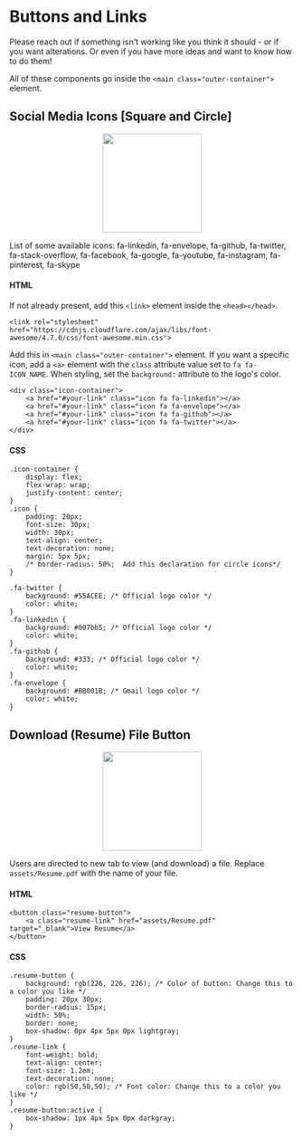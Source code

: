 # Buttons and Links

Please reach out if something isn't working like you think it should - or if you want alterations. Or even if you have more ideas and want to know how to do them!

All of these components go inside the `<main class="outer-container">` element.

## Social Media Icons [Square and Circle]
<p align="center">
  <img height="175px" src="https://user-images.githubusercontent.com/43857043/145339040-b306b82d-ff2e-4cd7-bf78-02c6d12cc73c.png">
</p>

List of some available icons: fa-linkedin, fa-envelope, fa-github, fa-twitter, fa-stack-overflow, fa-facebook, fa-google, fa-youtube, fa-instagram, fa-pinterest, fa-skype

#### HTML

If not already present, add this `<link>` element inside the `<head></head>`.
```
<link rel="stylesheet" href="https://cdnjs.cloudflare.com/ajax/libs/font-awesome/4.7.0/css/font-awesome.min.css">
```
Add this in `<main class="outer-container">` element. If you want a specific icon, add a `<a>` element with the `class` attribute value set to `fa fa-ICON_NAME`. When styling, set the `background:` attribute to the logo's color.
```
<div class="icon-container">
    <a href="#your-link" class="icon fa fa-linkedin"></a>
    <a href="#your-link" class="icon fa fa-envelope"></a>
    <a href="#your-link" class="icon fa fa-github"></a>
    <a href="#your-link" class="icon fa fa-twitter"></a>
</div>
```

#### CSS
```
.icon-container {
    display: flex;
    flex-wrap: wrap;
    justify-content: center;
}
.icon {
    padding: 20px;
    font-size: 30px;
    width: 30px;
    text-align: center;
    text-decoration: none;
    margin: 5px 5px;
    /* border-radius: 50%;  Add this declaration for circle icons*/
}
```
```
.fa-twitter {
    background: #55ACEE; /* Official logo color */
    color: white;
}
.fa-linkedin {
    background: #007bb5; /* Official logo color */
    color: white;
}
.fa-github {
    background: #333; /* Official logo color */
    color: white;
}
.fa-envelope {
    background: #BB001B; /* Gmail logo color */
    color: white;
}
```

## Download (Resume) File Button
<p align="center">
  <img height="175px" src="https://user-images.githubusercontent.com/43857043/145326216-2302bea8-a5cb-4f41-aa3e-94b0979c29d1.png">
</p>

Users are directed to new tab to view (and download) a file. Replace `assets/Resume.pdf` with the name of your file.
#### HTML
```
<button class="resume-button">
    <a class="resume-link" href="assets/Resume.pdf" target="_blank">View Resume</a>
</button>
```
#### CSS
```
.resume-button {
    background: rgb(226, 226, 226); /* Color of button: Change this to a color you like */
    padding: 20px 30px;
    border-radius: 15px;
    width: 50%;
    border: none;
    box-shadow: 0px 4px 5px 0px lightgray;
}
.resume-link {
    font-weight: bold;
    text-align: center;
    font-size: 1.2em;
    text-decoration: none;
    color: rgb(50,50,50); /* Font color: Change this to a color you like */
}
.resume-button:active {
    box-shadow: 1px 4px 5px 0px darkgray;
}
```
